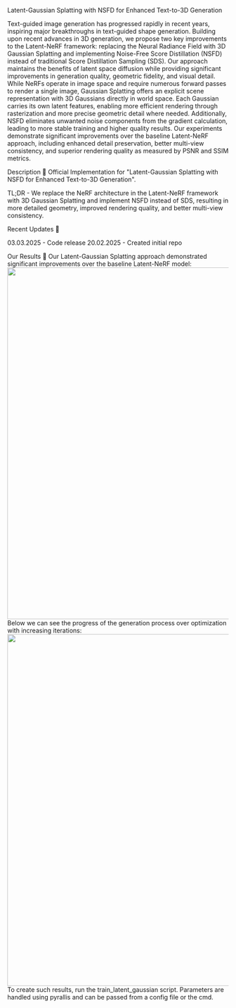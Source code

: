 Latent-Gaussian Splatting with NSFD for Enhanced Text-to-3D Generation

Text-guided image generation has progressed rapidly in recent years, inspiring major breakthroughs in text-guided shape generation. Building upon recent advances in 3D generation, we propose two key improvements to the Latent-NeRF framework: replacing the Neural Radiance Field with 3D Gaussian Splatting and implementing Noise-Free Score Distillation (NSFD) instead of traditional Score Distillation Sampling (SDS). Our approach maintains the benefits of latent space diffusion while providing significant improvements in generation quality, geometric fidelity, and visual detail.
While NeRFs operate in image space and require numerous forward passes to render a single image, Gaussian Splatting offers an explicit scene representation with 3D Gaussians directly in world space. Each Gaussian carries its own latent features, enabling more efficient rendering through rasterization and more precise geometric detail where needed. Additionally, NSFD eliminates unwanted noise components from the gradient calculation, leading to more stable training and higher quality results.
Our experiments demonstrate significant improvements over the baseline Latent-NeRF approach, including enhanced detail preservation, better multi-view consistency, and superior rendering quality as measured by PSNR and SSIM metrics.

Description :scroll:
Official Implementation for "Latent-Gaussian Splatting with NSFD for Enhanced Text-to-3D Generation".

TL;DR - We replace the NeRF architecture in the Latent-NeRF framework with 3D Gaussian Splatting and implement NSFD instead of SDS, resulting in more detailed geometry, improved rendering quality, and better multi-view consistency.

Recent Updates :newspaper:

03.03.2025 - Code release
20.02.2025 - Created initial repo

Our Results :art:
Our Latent-Gaussian Splatting approach demonstrated significant improvements over the baseline Latent-NeRF model:
<img src="https://github.com/user/latent-gaussian/raw/docs/docs/comparison.gif" width="800px"/>
Below we can see the progress of the generation process over optimization with increasing iterations:
<img src="https://github.com/user/latent-gaussian/raw/docs/docs/iterations_progress.gif" width="800px"/>
To create such results, run the train_latent_gaussian script. Parameters are handled using pyrallis and can be passed from a config file or the cmd.
